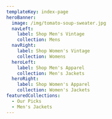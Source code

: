 ```yaml
---
templateKey: index-page
heroBanner:
  image: /img/tomato-soup-sweater.jpg
  navLeft:
    label: Shop Men's Vintage
    collection: Mens
  navRight:
    label: Shop Women's Vintage
    collection: Womens
  heroLeft:
    label: Shop Men's Apparel
    collection: Men's Jackets
  heroRight:
    label: Shop Women's Apparel
    collection: Women's Jackets
featuredCollections:
  - Our Picks
  - Men's Jackets
---
```

